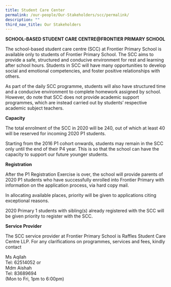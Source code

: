 ```yaml
---
title: Student Care Center
permalink: /our-people/Our-Stakeholders/scc/permalink/
description: ""
third_nav_title: Our Stakeholders
---
```

<p><strong>SCHOOL-BASED STUDENT CARE CENTRE@FRONTIER PRIMARY SCHOOL</strong></p>
<p>The school-based student care centre (SCC) at Frontier Primary School is available only to students of Frontier Primary School. The SCC aims to provide a safe, structured and conducive environment for rest and learning after school hours. Students in SCC will have many opportunities to develop social and emotional competencies, and foster positive relationships with others.</p>
<p>As part of the daily SCC programme, students will also have structured time and a conducive environment to complete homework assigned by school. However, do note that SCC does not provide academic support programmes, which are instead carried out by students&rsquo; respective academic subject teachers.</p>
<p><strong>Capacity</strong></p>
<p>The total enrolment of the SCC in 2020 will be 240, out of which at least 40 will be reserved for incoming 2020 P1 students.</p>
<p>Starting from the 2016 P1 cohort onwards, students may remain in the SCC only until the end of their P4 year. This is so that the school can have the capacity to support our future younger students.</p>
<p><strong>Registration</strong></p>
<p>After the P1 Registration Exercise is over, the school will provide parents of 2020 P1 students who have successfully enrolled into Frontier Primary with information on the application process, via hard copy mail.</p>
<p>In allocating available places, priority will be given to applications citing exceptional reasons.</p>
<p>2020 Primary 1 students with sibling(s) already registered with the SCC will be given priority to register with the SCC.</p>
<p><strong>Service Provider</strong></p>
<p>The SCC service provider at Frontier Primary School is Raffles Student Care Centre LLP. For any clarifications on programmes, services and fees, kindly contact</p>
<p>Ms Aqilah<br />Tel: 62514052 or<br />Mdm Aishah<br />Tel: 83689694<br />(Mon to Fri, 1pm to 6:00pm)</p>